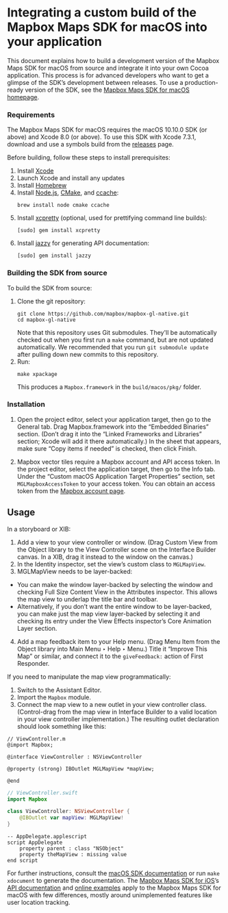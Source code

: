 # Integrating a custom build of the Mapbox Maps SDK for macOS into your application

This document explains how to build a development version of the Mapbox Maps SDK for macOS from source and integrate it into your own Cocoa application. This process is for advanced developers who want to get a glimpse of the SDK’s development between releases. To use a production-ready version of the SDK, see the [Mapbox Maps SDK for macOS homepage](https://mapbox.github.io/mapbox-gl-native/macos/).

### Requirements

The Mapbox Maps SDK for macOS requires the macOS 10.10.0 SDK (or above) and Xcode 8.0 (or above). To use this SDK with Xcode 7.3.1, download and use a symbols build from the [releases](https://github.com/mapbox/mapbox-gl-native/releases) page.

Before building, follow these steps to install prerequisites:

1. Install [Xcode](https://developer.apple.com/xcode/)
1. Launch Xcode and install any updates
1. Install [Homebrew](http://brew.sh)
1. Install [Node.js](https://nodejs.org/), [CMake](https://cmake.org/), and [ccache](https://ccache.samba.org):
   ```
   brew install node cmake ccache
   ```
1. Install [xcpretty](https://github.com/supermarin/xcpretty) (optional, used for prettifying command line builds):
   ```
   [sudo] gem install xcpretty
   ```
1. Install [jazzy](https://github.com/realm/jazzy) for generating API documentation:
   ```
   [sudo] gem install jazzy
   ```

### Building the SDK from source

To build the SDK from source:

1. Clone the git repository:
   ```
   git clone https://github.com/mapbox/mapbox-gl-native.git
   cd mapbox-gl-native
   ```
   Note that this repository uses Git submodules. They'll be automatically checked out when you first run a `make` command,
   but are not updated automatically. We recommended that you run `git submodule update` after pulling down new commits to
   this repository.
1. Run:
   ```
   make xpackage
   ```
   This produces a `Mapbox.framework` in the `build/macos/pkg/` folder.

### Installation

1. Open the project editor, select your application target, then go to the General tab. Drag Mapbox.framework into the “Embedded Binaries” section. (Don’t drag it into the “Linked Frameworks and Libraries” section; Xcode will add it there automatically.) In the sheet that appears, make sure “Copy items if needed” is checked, then click Finish.

1. Mapbox vector tiles require a Mapbox account and API access token. In the project editor, select the application target, then go to the Info tab. Under the “Custom macOS Application Target Properties” section, set `MGLMapboxAccessToken` to your access token. You can obtain an access token from the [Mapbox account page](https://www.mapbox.com/studio/account/tokens/).

## Usage

In a storyboard or XIB:

1. Add a view to your view controller or window. (Drag Custom View from the Object library to the View Controller scene on the Interface Builder canvas. In a XIB, drag it instead to the window on the canvas.)
2. In the Identity inspector, set the view’s custom class to `MGLMapView`.
3. MGLMapView needs to be layer-backed:
  * You can make the window layer-backed by selecting the window and checking Full Size Content View in the Attributes inspector. This allows the map view to underlap the title bar and toolbar.
  * Alternatively, if you don’t want the entire window to be layer-backed, you can make just the map view layer-backed by selecting it and checking its entry under the View Effects inspector’s Core Animation Layer section.
4. Add a map feedback item to your Help menu. (Drag Menu Item from the Object library into Main Menu ‣ Help ‣ Menu.) Title it “Improve This Map” or similar, and connect it to the `giveFeedback:` action of First Responder.

If you need to manipulate the map view programmatically:

1. Switch to the Assistant Editor.
1. Import the `Mapbox` module.
1. Connect the map view to a new outlet in your view controller class. (Control-drag from the map view in Interface Builder to a valid location in your view controller implementation.) The resulting outlet declaration should look something like this:

```objc
// ViewController.m
@import Mapbox;

@interface ViewController : NSViewController

@property (strong) IBOutlet MGLMapView *mapView;

@end
```

```swift
// ViewController.swift
import Mapbox

class ViewController: NSViewController {
    @IBOutlet var mapView: MGLMapView!
}
```

```applescript
-- AppDelegate.applescript
script AppDelegate
    property parent : class "NSObject"
    property theMapView : missing value
end script
```

For further instructions, consult the [macOS SDK documentation](https://mapbox.github.io/mapbox-gl-native/macos/) or run `make xdocument` to generate the documentation. The [Mapbox Maps SDK for iOS](https://www.mapbox.com/ios-sdk/)’s [API documentation](https://www.mapbox.com/ios-sdk/) and [online examples](https://www.mapbox.com/ios-sdk/examples/) apply to the Mapbox Maps SDK for macOS with few differences, mostly around unimplemented features like user location tracking.
